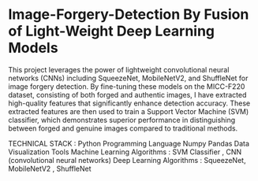 # Image-Forgery-Detection By Fusion of Light-Weight Deep Learning Models
This project leverages the power of lightweight convolutional neural networks (CNNs) including SqueezeNet, MobileNetV2, and ShuffleNet for image forgery detection. By fine-tuning these models on the MICC-F220 dataset, consisting of both forged and authentic images, I have extracted high-quality features that significantly enhance detection accuracy. These extracted features are then used to train a Support Vector Machine (SVM) classifier, which demonstrates superior performance in distinguishing between forged and genuine images compared to traditional methods.

TECHNICAL STACK : 
Python Programming Language
Numpy
Pandas
Data Visualization Tools
Machine Learning Algorithms : SVM Classifier , CNN (convolutional neural networks)
Deep Learning Algorithms : SqueezeNet, MobileNetV2 , ShuffleNet


